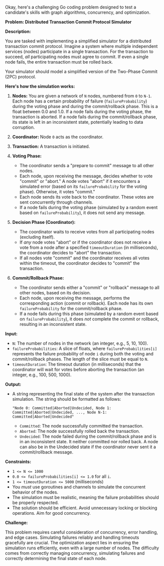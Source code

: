 Okay, here's a challenging Go coding problem designed to test a candidate's skills with graph algorithms, concurrency, and optimization.

**Problem: Distributed Transaction Commit Protocol Simulator**

**Description:**

You are tasked with implementing a simplified simulator for a distributed transaction commit protocol.  Imagine a system where multiple independent services (nodes) participate in a single transaction.  For the transaction to succeed, *all* participating nodes must agree to commit.  If even a single node fails, the entire transaction must be rolled back.

Your simulator should model a simplified version of the Two-Phase Commit (2PC) protocol.

**Here's how the simulation works:**

1.  **Nodes:** You are given a network of `N` nodes, numbered from `0` to `N-1`. Each node has a certain probability of failure (`failureProbability`) during the voting phase and during the commit/rollback phase. This is a float between 0.0 and 1.0. If a node fails during the voting phase, the transaction is aborted. If a node fails during the commit/rollback phase, its state is left in an inconsistent state, potentially leading to data corruption.

2.  **Coordinator:** Node `0` acts as the coordinator.

3.  **Transaction:** A transaction is initiated.

4.  **Voting Phase:**
    *   The coordinator sends a "prepare to commit" message to all other nodes.
    *   Each node, upon receiving the message, decides whether to vote "commit" or "abort." A node votes "abort" if it encounters a simulated error (based on its `failureProbability` for the voting phase). Otherwise, it votes "commit."
    *   Each node sends its vote back to the coordinator. These votes are sent concurrently through channels.
    *   If a node fails during the voting phase (simulated by a random event based on `failureProbability`), it does not send any message.

5.  **Decision Phase (Coordinator):**
    *   The coordinator waits to receive votes from all participating nodes (excluding itself).
    *   If *any* node votes "abort" or if the coordinator does not receive a vote from a node after a specified `timeoutDuration` (in milliseconds), the coordinator decides to "abort" the transaction.
    *   If all nodes vote "commit" and the coordinator receives all votes within the timeout, the coordinator decides to "commit" the transaction.

6.  **Commit/Rollback Phase:**
    *   The coordinator sends either a "commit" or "rollback" message to all other nodes, based on its decision.
    *   Each node, upon receiving the message, performs the corresponding action (commit or rollback). Each node has its own `failureProbability` for the commit/rollback phase.
    *   If a node fails during this phase (simulated by a random event based on `failureProbability`), it does *not* complete the commit or rollback, resulting in an inconsistent state.

**Input:**

*   `N`:  The number of nodes in the network (an integer, e.g., 5, 10, 100).
*   `failureProbabilities`: A slice of floats, where `failureProbabilities[i]` represents the failure probability of node `i` during both the voting and commit/rollback phases. The length of the slice must be equal to `N`.
*   `timeoutDuration`: The timeout duration (in milliseconds) that the coordinator will wait for votes before aborting the transaction (an integer, e.g., 100, 500, 1000).

**Output:**

*   A string representing the final state of the system after the transaction simulation.  The string should be formatted as follows:
    ```
    "Node 0: Committed|Aborted|Undecided, Node 1: Committed|Aborted|Undecided, ..., Node N-1: Committed|Aborted|Undecided"
    ```

    *   `Committed`: The node successfully committed the transaction.
    *   `Aborted`: The node successfully rolled back the transaction.
    *   `Undecided`:  The node failed during the commit/rollback phase and is in an inconsistent state. It neither committed nor rolled back.  A node can also be in the Undecided state if the coordinator never sent it a commit/rollback message.

**Constraints:**

*   `1 <= N <= 1000`
*   `0.0 <= failureProbabilities[i] <= 1.0` for all `i`.
*   `1 <= timeoutDuration <= 5000` (milliseconds)
*   You *must* use goroutines and channels to simulate the concurrent behavior of the nodes.
*   The simulation must be realistic, meaning the failure probabilities should be properly respected.
*   The solution should be efficient. Avoid unnecessary locking or blocking operations. Aim for good concurrency.

**Challenge:**

This problem requires careful consideration of concurrency, error handling, and edge cases. Simulating failures reliably and handling timeouts gracefully are crucial.  The optimization aspect lies in ensuring the simulation runs efficiently, even with a large number of nodes. The difficulty comes from correctly managing concurrency, simulating failures and correctly determining the final state of each node.
